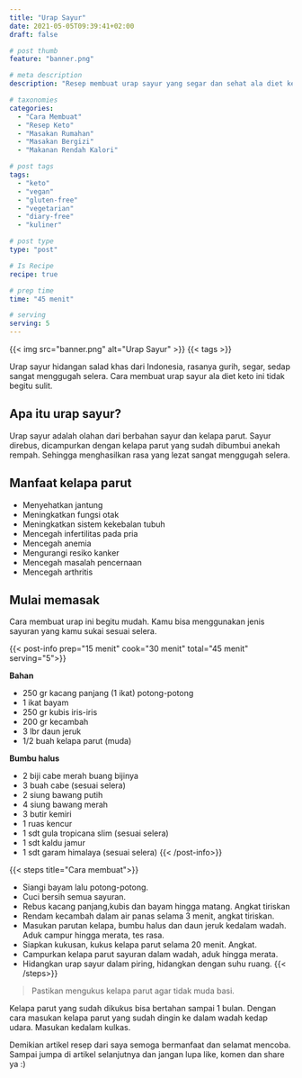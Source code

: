 ```yaml
---
title: "Urap Sayur"
date: 2021-05-05T09:39:41+02:00
draft: false

# post thumb
feature: "banner.png"

# meta description
description: "Resep membuat urap sayur yang segar dan sehat ala diet keto. Menu hidangan lezat untuk sehari-hari."

# taxonomies
categories:
  - "Cara Membuat"
  - "Resep Keto"
  - "Masakan Rumahan"
  - "Masakan Bergizi"
  - "Makanan Rendah Kalori"

# post tags
tags:
  - "keto"
  - "vegan"
  - "gluten-free"
  - "vegetarian"
  - "diary-free"
  - "kuliner"

# post type
type: "post"

# Is Recipe
recipe: true

# prep time
time: "45 menit"

# serving
serving: 5
---
```


{{< img src="banner.png" alt="Urap Sayur" >}}
{{< tags >}}

Urap sayur hidangan salad khas dari Indonesia, rasanya gurih, segar, sedap sangat menggugah selera. Cara membuat urap sayur ala diet keto ini tidak begitu sulit.

## Apa itu urap sayur?

Urap sayur adalah olahan dari berbahan sayur dan kelapa parut. Sayur direbus, dicampurkan dengan kelapa parut yang sudah dibumbui anekah rempah. Sehingga menghasilkan rasa yang lezat sangat menggugah selera.

## Manfaat kelapa parut

-   Menyehatkan jantung
-   Meningkatkan fungsi otak
-   Meningkatkan sistem kekebalan tubuh
-   Mencegah infertilitas pada pria
-   Mencegah anemia
-   Mengurangi resiko kanker
-   Mencegah masalah pencernaan
-   Mencegah arthritis

## Mulai memasak

Cara membuat urap ini begitu mudah. Kamu bisa menggunakan jenis sayuran yang kamu sukai sesuai selera.

{{< post-info prep="15 menit" cook="30 menit" total="45 menit" serving="5">}}

__Bahan__

-   250 gr kacang panjang (1 ikat) potong-potong
-   1 ikat bayam
-   250 gr kubis iris-iris
-   200 gr kecambah
-   3 lbr daun jeruk
-   1/2 buah kelapa parut (muda)

__Bumbu halus__

-   2 biji cabe merah buang bijinya
-   3 buah cabe (sesuai selera)
-   2 siung bawang putih
-   4 siung bawang merah
-   3 butir kemiri
-   1 ruas kencur
-   1 sdt gula tropicana slim (sesuai selera)
-   1 sdt kaldu jamur
-   1 sdt garam himalaya (sesuai selera)
{{< /post-info>}}

{{< steps title="Cara membuat">}}
- Siangi bayam lalu potong-potong.
- Cuci bersih semua sayuran.
- Rebus kacang panjang,kubis dan bayam hingga matang. Angkat tiriskan
- Rendam kecambah dalam air panas selama 3 menit, angkat tiriskan.
- Masukan parutan kelapa, bumbu halus dan daun jeruk kedalam wadah. Aduk campur hingga merata, tes rasa.
- Siapkan kukusan, kukus kelapa parut selama 20 menit. Angkat.
- Campurkan kelapa parut sayuran dalam wadah, aduk hingga merata.
- Hidangkan urap sayur dalam piring, hidangkan dengan suhu ruang.
{{< /steps>}}

> Pastikan mengukus kelapa parut agar tidak muda basi.

Kelapa parut yang sudah dikukus bisa bertahan sampai 1 bulan. Dengan cara masukan kelapa parut yang sudah dingin ke dalam wadah kedap udara. Masukan kedalam kulkas.

Demikian artikel resep dari saya semoga bermanfaat dan selamat mencoba. Sampai jumpa di artikel selanjutnya dan jangan lupa like, komen dan share ya :)